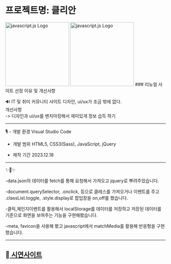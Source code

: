 # 프로젝트명: 클리안
<img src="https://upload.wikimedia.org/wikipedia/commons/thumb/b/ba/Javascript_badge.svg/946px-Javascript_badge.svg.png" alt="javascript.js Logo" width="200" height="200">
<img src="![image](https://github.com/repeat0105/cliening_one/assets/142207038/51fe4830-dc55-4793-ad9c-4bc29d01a5c4)" alt="javascript.js Logo" width="200" height="200">
### 리뉴얼 사이트 선정 이유 및 개선사항

🔊 IT 및 취미 커뮤니티 사이트 디자인, ui/ux가 조금 밖에 없다.  
개선사항  
-> 디자인과 ui/ux를 밴치마킹해서 재미있게 정보 습득 하기

-------------

 🎙️ - 개발 환경
      Visual Studio Code

   - 개발 범위
     HTML5, CSS3(Sass), JavaScript, jQuery
 
   - 제작 기간
   2023.12.18

-------------
✨🎺✨

-data.json의 데이터를 fetch를 통해 요청해서 가져오고 jquery로 뿌려주었습니다.

-document.querySelector, .onclick, 등으로 클레스를 가져오거나 이벤트를 주고 
 .classList.toggle, .style.display로 팝업창을 on,off를 했습니다.
 

-클릭,체인지이벤트를 활용해서 localStorage를  데이터를 저장하고 저장된 데이터를 기준으로 화면을 보여주는 기능을 구현해봤습니다.

-meta, favicon을 사용해 봤고 javascript에서 matchMedia를 활용해 반응형을 구현했습니다.

-------------
## 📢<a href="https://repeat0105.github.io/cliening_one/"> 시연사이트 <a/>
